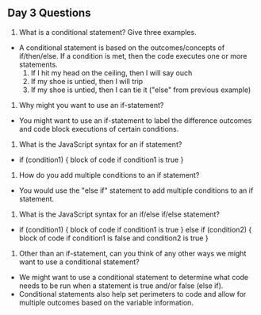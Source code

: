 ## Day 3 Questions

1. What is a conditional statement? Give three examples.
  * A conditional statement is based on the outcomes/concepts of if/then/else. If a condition is met, then the code executes one or more statements.
    1. If I hit my head on the ceiling, then I will say ouch
    2. If my shoe is untied, then I will trip
    3. If my shoe is untied, then I can tie it ("else" from previous example)

1. Why might you want to use an if-statement?
  * You might want to use an if-statement to label the difference outcomes and code block executions of certain conditions.

1. What is the JavaScript syntax for an if statement?
  * if (condition1) {
    block of code if condition1 is true
  }

1. How do you add multiple conditions to an if statement?
  * You would use the "else if" statement to add multiple conditions to an if statement.

1. What is the JavaScript syntax for an if/else if/else statement?
  * if (condition1) {
    block of code if condition1 is true
  } else if (condition2) {
    block of code if condition1 is false and condition2 is true
  }

1. Other than an if-statement, can you think of any other ways we might want to use a conditional statement?
  * We might want to use a conditional statement to determine what code needs to be run when a statement is true and/or false (else if).
  * Conditional statements also help set perimeters to code and allow for multiple outcomes based on the variable information. 
